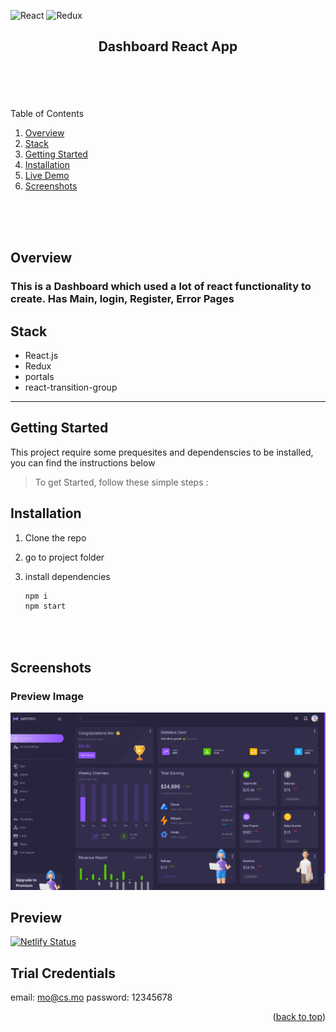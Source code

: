 <div id="top"></div>

![React](https://img.shields.io/badge/-ReactJs-61DAFB?logo=react&logoColor=white&style=for-the-badge)
![Redux](https://img.shields.io/badge/-Redux-61DAFB?logo=Redux&color=blueviolet&logoColor=white&style=for-the-badge)

<!-- PROJECT LOGO -->
<div align="center">
  <h2>Dashboard React App</h2>
</div>

<br>
<br>
<br>
<br>

<!-- TABLE OF CONTENTS -->
  <summary>Table of Contents</summary>
  <ol>
    <li><a href="#overview">Overview</a></li>
    <li><a href="#stack">Stack</a></li>
    <li><a href="#getting-started">Getting Started</a></li>
    <li><a href="#installation">Installation</a></li>
    <li><a href="#demo">Live Demo</a></li>
    <li><a href="#screenshots">Screenshots</a></li>
  </ol>

<br>
<br>
<br>

<!-- ABOUT THE PROJECT -->

## Overview

### This is a Dashboard which used a lot of react functionality to create. Has Main, login, Register, Error Pages

## Stack

- React.js
- Redux
- portals
- react-transition-group

---

<!-- GETTING STARTED -->

## Getting Started

This project require some prequesites and dependenscies to be installed, you can find the instructions below

> To get Started, follow these simple steps :

## Installation

1. Clone the repo

2. go to project folder

3. install dependencies

   ```bash
   npm i
   npm start
   ```

<br>
<br>

## Screenshots

### Preview Image

![Preview](preview.png)

## Preview

[![Netlify Status]()](https://react-foodorder-cart.netlify.app/)

## Trial Credentials

email: mo@cs.mo
password: 12345678

<p align="right">(<a href="#top">back to top</a>)</p>

